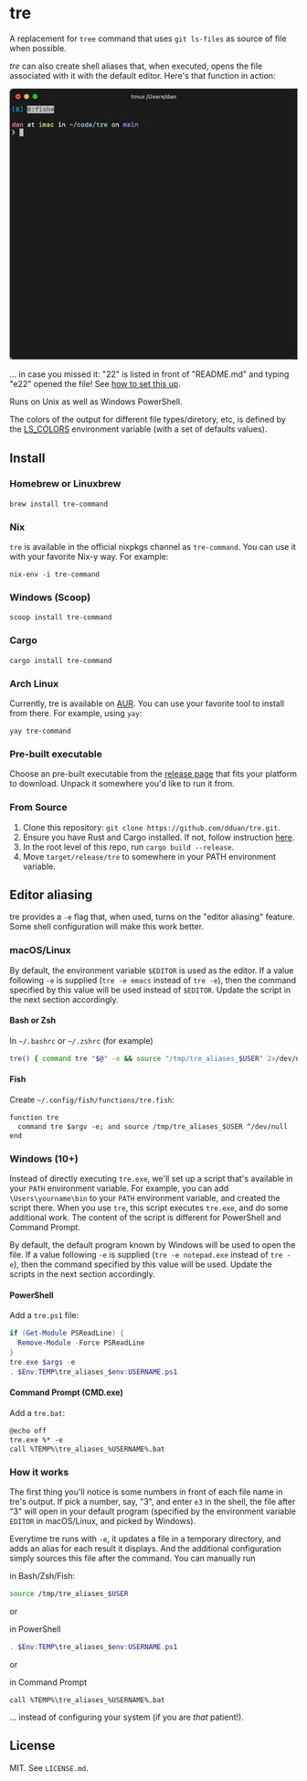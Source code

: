 # tre

A replacement for `tree` command that uses `git ls-files` as source of file when
possible.

_tre_ can also create shell aliases that, when executed, opens the file
associated with it with the default editor. Here's that function in action:

![Aliasing In Action](alias_demo.gif)

… in case you missed it: "22" is listed in front of "README.md" and typing "e22"
opened the file! See [how to set this up](#editor-aliasing).

Runs on Unix as well as Windows PowerShell.

The colors of the output for different file types/diretory, etc, is defined by
the [LS_COLORS][] environment variable (with a set of defaults values).

[LS_COLORS]: https://man7.org/linux/man-pages/man5/dir_colors.5.html

## Install

### Homebrew or Linuxbrew

```
brew install tre-command
```

### Nix

`tre` is available in the official nixpkgs channel as `tre-command`. You can use
it with your favorite Nix-y way. For example:

```
nix-env -i tre-command
```

### Windows (Scoop)

```
scoop install tre-command
```

### Cargo

```
cargo install tre-command
```

### Arch Linux

Currently, tre is available on [AUR][]. You can use your favorite tool to
install from there. For example, using `yay`:

```
yay tre-command
```

[AUR]: https://aur.archlinux.org/packages/tre-command/

### Pre-built executable

Choose an pre-built executable from the [release page][] that fits your
platform to download. Unpack it somewhere you'd like to run it from.

[release page]: https://github.com/dduan/tre/releases

### From Source

1. Clone this repository: `git clone https://github.com/dduan/tre.git`.
2. Ensure you have Rust and Cargo installed. If not, follow instruction [here](https://rustup.rs).
3. In the root level of this repo, run `cargo build --release`.
4. Move `target/release/tre` to somewhere in your PATH environment variable.

## Editor aliasing

tre provides a `-e` flag that, when used, turns on the "editor aliasing"
feature. Some shell configuration will make this work better.

### macOS/Linux
By default, the environment variable `$EDITOR` is used as the editor. If a
value following `-e` is supplied (`tre -e emacs` instead of `tre -e`), then
the command specified by this value will be used instead of `$EDITOR`. Update
the script in the next section accordingly.

#### Bash or Zsh

In `~/.bashrc` or `~/.zshrc` (for example)

```bash
tre() { command tre "$@" -e && source "/tmp/tre_aliases_$USER" 2>/dev/null; }
```

#### Fish

Create `~/.config/fish/functions/tre.fish`:

```fish
function tre
  command tre $argv -e; and source /tmp/tre_aliases_$USER ^/dev/null
end
```

### Windows (10+)

Instead of directly executing `tre.exe`, we'll set up a script that's
available in your `PATH` environment variable. For example, you can add
`\Users\yourname\bin` to your `PATH` environment variable, and created the
script there. When you use `tre`, this script executes `tre.exe`, and do some
additional work. The content of the script is different for PowerShell and
Command Prompt.

By default, the default program known by Windows will be used to open the
file. If a value following `-e` is supplied (`tre -e notepad.exe` instead of
`tre -e`), then the command specified by this value will be used. Update the
scripts in the next section accordingly.

#### PowerShell

Add a `tre.ps1` file:

```ps1
if (Get-Module PSReadLine) {
  Remove-Module -Force PSReadLine
}
tre.exe $args -e
. $Env:TEMP\tre_aliases_$env:USERNAME.ps1
```

#### Command Prompt (CMD.exe)

Add a `tre.bat`:

```
@echo off
tre.exe %* -e
call %TEMP%\tre_aliases_%USERNAME%.bat
```

### How it works

The first thing you'll notice is some numbers in front of each file name in
tre's output. If pick a number, say, "3", and enter `e3` in the shell, the file
after "3" will open in your default program (specified by the environment
variable `EDITOR` in macOS/Linux, and picked by Windows).

Everytime tre runs with `-e`, it updates a file in a temporary directory, and
adds an alias for each result it displays. And the additional configuration
simply sources this file after the command. You can manually run

in Bash/Zsh/Fish:
```bash
source /tmp/tre_aliases_$USER
```

or

in PowerShell
```ps1
. $Env:TEMP\tre_aliases_$env:USERNAME.ps1
```

or

in Command Prompt

```
call %TEMP%\tre_aliases_%USERNAME%.bat
```

… instead of configuring your system (if you are _that_ patient!).

## License

MIT. See `LICENSE.md`.
